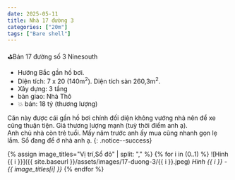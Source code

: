 ```yaml
---
date: 2025-05-11
title: Nhà 17 đường 3
categories: ["20m"]
tags: ["Bare shell"] 
---
```


⛳️Bán 17 đường số 3 Ninesouth
- Hướng Bắc gần hồ bơi.
- Diện tích: 7 x 20 (140m<sup>2</sup>). Diện tích sàn 260,3m<sup>2</sup>.
- Xây dựng: 3 tầng
- bàn giao: Nhà Thô
- 💥 bán: 18 tỷ (thương lượng)

Căn này được cái gần hồ bơi chính đối diện không vướng nhà nên để xe cũng thuận tiện. Giá thương lượng mạnh (tuỳ thời điểm anh ạ).  
Anh chủ nhà còn trẻ tuổi. Mấy năm trước anh ấy mua cũng nhanh gọn lẹ lắm. Sổ đang để ở nhà anh ạ.
{: .notice--success}

{% assign image_titles="Vị trí,Sổ đỏ" | split: "," %}
{% for i in (0..1) %}
![Hinh {{ i }}]({{ site.baseurl }}/assets/images/17-duong-3/{{ i }}.jpeg)
_Hinh {{ i }} - {{ image_titles[i] }}_
{% endfor %}
